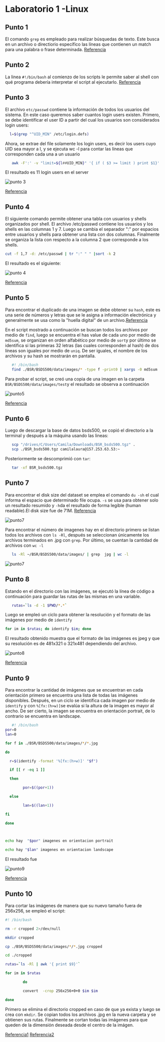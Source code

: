 # Laboratorio 1 -Linux

## Punto 1

El comando ```grep``` es empleado para realizar búsquedas de texto. Este busca en un archivo o directiorio específico las líneas que contienen un match para una palabra o frase determinada. [Referencia](https://www.cyberciti.biz/faq/howto-use-grep-command-in-linux-unix/)

## Punto 2

La linea ```#!/bin/bash``` al comienzo de los scripts le permite saber al shell con qué programa debería interpretar el script al ejecutarlo. [Referencia](https://stackoverflow.com/questions/13872048/bash-script-what-does-bin-bash-mean)

## Punto 3

El archivo ```etc/passwd``` contiene la información de todos los usuarios del sistema. En este caso queremos saber cuantos login users existen.
Primero, se debe identificar el user ID a partir del cual los usuarios son considerados login users:

 ```bash
   l=$(grep "^UID_MIN" /etc/login.defs) 
   ```

Ahora, se extrae del file solamente los login users, es decir los users cuyo UID sea mayor a l,  y se ejecuta wc -l para contar las líneas que corresponden cada una a un usuario

```bash
   awk -F':' -v "limit=${l##UID_MIN}" '{ if ( $3 >= limit ) print $1}' /etc/passwd | wc -l
   ```
El resultado es 11 login users en el server

![punto 3](https://github.com/mc-escobar11/IBIO4680/blob/master/01-Linux/Answers/images/images/p_3.png?raw=true)

[Referencia](https://unix.stackexchange.com/questions/144705/use-cut-to-extract-a-list-from-etc-passwd ) 

## Punto 4

El siguiente comando permite obtener una tabla con usuarios y shells organizados por shell. El archivo /etc/passwd contiene los usuarios y los shells en las columnas 1 y 7. Luego se cambia el separador ":" por espacios entre usuarios y shells para obtener una lista con dos columnas. Finalmente se organiza la lista con respecto a la columna 2 que corresponde a los shells.    

```bash
cut -f 1,7 -d: /etc/passwd | tr ":" " " |sort -k 2 
```
El resultado es el siguiente:

![punto 4](https://github.com/mc-escobar11/IBIO4680/blob/master/01-Linux/Answers/images/images/p_4.png?raw=true)

[Referencia](https://unix.stackexchange.com/questions/144705/use-cut-to-extract-a-list-from-etc-passwd)

## Punto 5

Para encontrar el duplicado de una imagen se debe obtener su ```hash```, este es una serie de números y letras que se le asigna a información electrónica y generalmente se usa como la "huella digital" de un archivo.[Referencia](https://percipient.co/computer-files-hash-value/)

En el script mostrado a continuación se buscan todos los archivos por medio de ```find```, luego se encuentra el has value de cada uno por medio de ```md5sum```, se organizan en orden alfabético por medio de ```sort```y por último se identifica si las primeras 32 letras (las cuales corresponden al hash) de dos líneas son iguales por medio de ```uniq```. De ser iguales, el nombre de los archivos y su hash se mostrarán en pantalla. 

```bash
   #! /bin/bash
   find ./BSR/BSDS500/data/images/* -type f -print0 | xargs -0 md5sum | sort | uniq -w32 --all-repeated=separate
   ```
Para probar el script, se creó una copia de una imagen en la carpeta ```BSR/BSDS500/data/images/test```y el resultado se observa a continuación

![punto5](https://github.com/mc-escobar11/IBIO4680/blob/master/01-Linux/Answers/images/images/p_5_1.png?raw=true)

[Referencia](https://superuser.com/questions/487810/find-all-duplicate-files-by-md5-hash)

## Punto 6

Luego de descargar la base de datos bsds500, se copió el directorio a la terminal y después a la máquina usando las lineas:

```bash
   scp "/drives/C/Users/Camila/Downloads/BSR_bsds500.tgz" .
   scp ./BSR_bsds500.tgz camilalaura@157.253.63.53:~
```
Posteriormente se descomprimió con ```tar```:

```bash
   tar -xf BSR_bsds500.tgz 
``` 

## Punto 7

Para encontrar el disk size del dataset se emplea el comando ```du -sh``` el cual informa el espacio que determinado file ocupa. ```-s``` se usa para obtener solo un resultado resumido y ```-h```da el resultado de forma legible (human readable).El disk size fue de 71M.  [Referencia](https://unix.stackexchange.com/questions/185764/how-do-i-get-the-size-of-a-directory-on-the-command-line)

![punto7](https://github.com/mc-escobar11/IBIO4680/blob/master/01-Linux/Answers/images/images/p_7.png?raw=true)

Para encontrar el número de imagenes hay en el directorio primero se listan todos los archivos con ```ls -Rl```, después se seleccionan únicamente los archivos terminados en .jpg con ```grep```. Por último, se cuentan la cantidad de archivos con ```wc -l```

```bash
   ls -Rl ~/BSR/BSDS500/data/images/ | grep  jpg | wc -l  
   ```
![punto7](https://github.com/mc-escobar11/IBIO4680/blob/master/01-Linux/Answers/images/images/p_7_1.png?raw=true)

## Punto 8

Estando en el directorio con las  imágenes, se ejecutó la línea de código a continuación para guardar las rutas de las mismas en una variable. 

```bash
   rutas=`ls -d -1 $PWD/*.*`
```

Luego se empleó un ciclo para obtener la resolución y el formato de las imágenes por medio de  ```identify```  

```bash
for im in $rutas; do identify $im; done    
```
El resultado obtenido muestra que el formato de las imágenes es jpeg y que su resolución es de 481x321 o 321x481 dependiendo del archivo.

![punto8](https://github.com/mc-escobar11/IBIO4680/blob/master/01-Linux/Answers/images/images/p_8.png?raw=true)

[Referencia](https://stackoverflow.com/questions/246215/how-can-i-list-files-with-their-absolute-path-in-linux)

## Punto 9

Para encontrar la cantidad de imágenes que se encuentran en cada orientación primero se encuentra una lista de todas las imágenes disponibles. Después, en un ciclo se identifica cada imagen por medio de ```identify``` y con ```%[fx:(h>w)]```se evalúa si la altura de la imagen es mayor al ancho. De ser cierto, la imagen se encuentra en orientación portrait, de lo contrario se encuentra en landscape. 

```bash
   #! /bin/bash
por=0 
lan=0 

for f in ./BSR/BSDS500/data/images/*/*.jpg 

do 

  r=$(identify -format '%[fx:(h>w)]' "$f") 

  if [[ r -eq 1 ]] 

  then 

        por=$((por+1)) 

  else 

        lan=$((lan+1)) 

fi 

done 

  

echo hay  "$por" imagenes en orientacion portrait 

echo hay "$lan" imagenes en orientacion landscape 
 ```
El resultado fue

![punto9](https://github.com/mc-escobar11/IBIO4680/blob/master/01-Linux/Answers/images/images/p_9_1.png?raw=true)

[Referencia](https://unix.stackexchange.com/questions/294341/shell-script-to-separate-and-move-landscape-and-portrait-images)

## Punto 10

Para cortar las imágenes de manera que su nuevo tamaño fuera de 256x256, se empleó el script:

```bash
#! /bin/bash

rm -r cropped 2>/dev/null

mkdir cropped

cp ./BSR/BSDS500/data/images/*/*.jpg cropped

cd ./cropped

rutas=`ls -Rl | awk '{ print $9}'`

for im in $rutas

        do

        convert  -crop 256x256+0+0 $im $im

done

 ```
Primero se elimina el directorio cropped en caso de que ya exista y luego se crea con ```mkdir```. Se copian todos los archivos .jpg en la nueva carpeta y se obtienen sus rutas. Finalmente se cortan todas las imágenes para que queden de la dimensión deseada desde el centro de la imágen. 
  
[Referencia1](https://unix.stackexchange.com/questions/101580/how-do-i-echo-just-1-column-of-output-from-ls-command)
[Referencia2](https://stackoverflow.com/questions/18581014/how-to-use-mogrify-to-crop-an-image)
